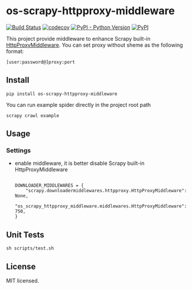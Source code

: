 # os-scrapy-httpproxy-middleware

[![Build Status](https://www.travis-ci.org/cfhamlet/os-scrapy-httpproxy-middleware.svg?branch=master)](https://www.travis-ci.org/cfhamlet/os-scrapy-httpproxy-middleware)
[![codecov](https://codecov.io/gh/cfhamlet/os-scrapy-httpproxy-middleware/branch/master/graph/badge.svg)](https://codecov.io/gh/cfhamlet/os-scrapy-httpproxy-middleware)
[![PyPI - Python Version](https://img.shields.io/pypi/pyversions/os-scrapy-httpproxy-middleware.svg)](https://pypi.python.org/pypi/os-scrapy-httpproxy-middleware)
[![PyPI](https://img.shields.io/pypi/v/os-scrapy-httpproxy-middleware.svg)](https://pypi.python.org/pypi/os-scrapy-httpproxy-middleware)

This project provide middleware to enhance Scrapy built-in [HttpProxyMiddleware](https://docs.scrapy.org/en/latest/topics/downloader-middleware.html#module-scrapy.downloadermiddlewares.httpproxy). You can set proxy without sheme as the following format:

```
[user:password@]proxy:port
```

## Install

```
pip install os-scrapy-httpproxy-middleware
```

You can run example spider directly in the project root path

```
scrapy crawl example
```

## Usage

### Settings

* enable middleware, it is better disable Scrapy built-in HttpProxyMiddleware

    ```

    DOWNLOADER_MIDDLEWARES = {
        "scrapy.downloadermiddlewares.httpproxy.HttpProxyMiddleware": None,
        "os_scrapy_httpproxy_middleware.middlewares.HttpProxyMiddleware": 750,
    }
    
    ```


## Unit Tests

```
sh scripts/test.sh
```

## License

MIT licensed.
